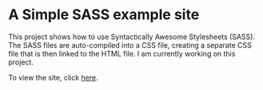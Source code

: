 <h1>A Simple SASS example site</h1>

<p>This project shows how to use Syntactically Awesome Stylesheets (SASS). The SASS files are auto-compiled into a CSS file, creating a separate CSS file that is then linked to the HTML file. I am currently working on this project.</p>

<p>To view the site, click <a href="https://htmlpreview.github.io/?https://github.com/DevJHennessy/SimpleSassExample/blob/master/index.html">here</a>.</p>
